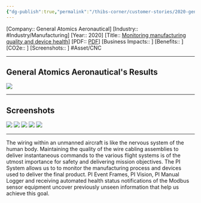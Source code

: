 ```yaml
---
{"dg-publish":true,"permalink":"/thibs-corner/customer-stories/2020-general-atomics-aeronautical-monitoring-manufacturing-quality-and-device-health/","noteIcon":""}
---
```


[Company:: General Atomics Aeronautical]
[Industry:: #Industry/Manufacturing]
[Year:: 2020]
[Title:: [Monitoring manufacturing quality and device health](https://resources.osisoft.com/presentations/monitoring-manufacturing-quality-and-device-health/)]
[PDF:: [PDF](https://cdn.osisoft.com/osi/presentations/2020-uc-san-francisco-online/UC20NA-D2MT08-General-Atomics-Manson-Monitoring-Manufacturing-Quality-and-Device-Health.pdf)]
[Business Impacts:: ]
[Benefits:: ]
[CO2e:: ]
[Screenshots:: ] 
#Asset/CNC

---
## General Atomics Aeronautical's Results
![](https://i.imgur.com/VUk9MdH.png)

---
## Screenshots
![](https://i.imgur.com/p8G7tGI.png)
![](https://i.imgur.com/wHXgN8h.png)
![](https://i.imgur.com/H6xZHCn.png)
![](https://i.imgur.com/XOnSGGF.png)
![](https://i.imgur.com/Kp2QhQj.png)

---
The wiring within an unmanned aircraft is like the nervous system of the human body. Maintaining the quality of the wire cabling assemblies to deliver instantaneous commands to the various flight systems is of the utmost importance for safety and delivering mission objectives. The PI System allows us to to monitor the manufacturing process and devices used to deliver the final product. PI Event Frames, PI Vision, PI Manual Logger and receiving automated health status notifications of the Modbus sensor equipment uncover previously unseen information that help us achieve this goal.